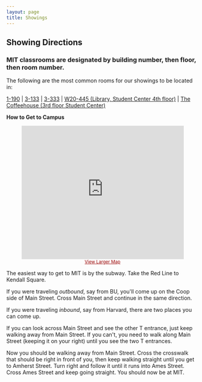 ```yaml
---
layout: page
title: Showings
---
```


## Showing Directions

### MIT classrooms are designated by building number, then floor, then room number.

The following are the most common rooms for our showings to be located in:

[1-190](http://whereis.mit.edu/map-jpg?mapterms=1-190&mapsearch=go) \|
[3-133](http://whereis.mit.edu/map-jpg?mapterms=3-133&mapsearch=go) \|
[3-333](http://whereis.mit.edu/map-jpg?mapterms=3-333&mapsearch=go) \|
[W20-445 (Library, Student Center 4th
floor)](http://whereis.mit.edu/map-jpg?mapterms=W20+445&mapsearch=go) \|
[The Coffeehouse (3rd floor Student
Center)](http://whereis.mit.edu/map-jpg?mapterms=W20&mapsearch=go)

**How to Get to Campus**

<center>
    <iframe width="425" height="350" frameborder="0" scrolling="no" marginheight="0" marginwidth="0" src="http://maps.google.com/maps?f=q&amp;source=s_q&amp;hl=en&amp;q=MIT&amp;ie=UTF8&amp;sll=42.360538,-71.090074&amp;sspn=0.019788,0.038418&amp;ei=c196Sqn4GIXKuwPZ78TXAw&amp;sig2=SIwD7_aTZ0y0tY7iuvXqfA&amp;cd=1&amp;usq=Massachusetts+Institute+of+Technology&amp;geocode=FbxYhgIdCTPD-w&amp;cid=4647775478523228959&amp;li=lmd&amp;ll=42.358972,-71.093495&amp;spn=0.006295,0.006295&amp;output=embed"></iframe>
    <br />
    <small>
        <a href="http://maps.google.com/maps?f=q&amp;source=embed&amp;hl=en&amp;q=MIT&amp;ie=UTF8&amp;sll=42.360538,-71.090074&amp;sspn=0.019788,0.038418&amp;ei=c196Sqn4GIXKuwPZ78TXAw&amp;sig2=SIwD7_aTZ0y0tY7iuvXqfA&amp;cd=1&amp;usq=Massachusetts+Institute+of+Technology&amp;geocode=FbxYhgIdCTPD-w&amp;cid=4647775478523228959&amp;li=lmd&amp;ll=42.358972,-71.093495&amp;spn=0.006295,0.006295" style="color:#990000">View Larger Map</a>
    </small>
</center>

The easiest way to get to MIT is by the subway. Take the Red Line to
Kendall Square.

If you were traveling _outbound_, say from BU, you\'ll come up on the
Coop side of Main Street. Cross Main Street and continue in the same
direction.

If you were traveling _inbound_, say from Harvard, there are two places
you can come up.

If you can look across Main Street and see the other T entrance, just
keep walking away from Main Street. If you can\'t, you need to walk
along Main Street (keeping it on your right) until you see the two T
entrances.

Now you should be walking away from Main Street. Cross the crosswalk
that should be right in front of you, then keep walking straight until
you get to Amherst Street. Turn right and follow it until it runs into
Ames Street. Cross Ames Street and keep going straight. You should now
be at MIT.
